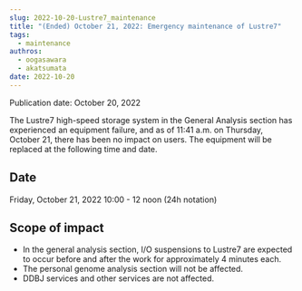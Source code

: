 ```yaml
---
slug: 2022-10-20-Lustre7_maintenance
title: "(Ended) October 21, 2022: Emergency maintenance of Lustre7"
tags:
  - maintenance
authros:
  - oogasawara
  - akatsumata
date: 2022-10-20
---
```


Publication date: October 20, 2022


The Lustre7 high-speed storage system in the General Analysis section has experienced an equipment failure, and as of 11:41 a.m. on Thursday, October 21, there has been no impact on users. The equipment will be replaced at the following time and date.


## Date

Friday, October 21, 2022 10:00 - 12 noon (24h notation)


## Scope of impact

- In the general analysis section, I/O suspensions to Lustre7 are expected to occur before and after the work for approximately 4 minutes each.
- The personal genome analysis section will not be affected.
- DDBJ services and other services are not affected.
